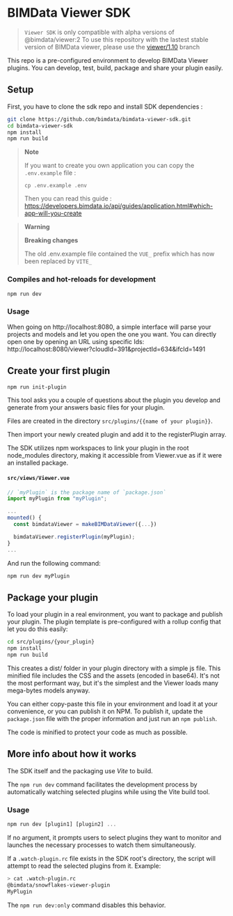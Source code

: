 # BIMData Viewer SDK

> `Viewer SDK` is only compatible with alpha versions of @bimdata/viewer:2
> To use this repository with the lastest stable version of BIMData viewer, please use the [viewer/1.10](https://github.com/bimdata/bimdata-viewer-sdk/tree/viewer/1.10) branch

This repo is a pre-configured environment to develop BIMData Viewer plugins.
You can develop, test, build, package and share your plugin easily.

## Setup

First, you have to clone the sdk repo and install SDK dependencies :

```sh
git clone https://github.com/bimdata/bimdata-viewer-sdk.git
cd bimdata-viewer-sdk
npm install
npm run build
```

> **Note**
>
> If you want to create you own application you can copy the `.env.example` file :
>
> ```
> cp .env.example .env
> ```
>
> Then you can read this guide : https://developers.bimdata.io/api/guides/application.html#which-app-will-you-create


> **Warning**
>
> **Breaking changes**
>
> The old .env.example file contained the `VUE_` prefix which has now been replaced by `VITE_`

### Compiles and hot-reloads for development

```sh
npm run dev
```

### Usage

When going on http://localhost:8080, a simple interface will parse your projects and models and let you open the one you want.
You can directly open one by opening an URL using specific Ids: http://localhost:8080/viewer?cloudId=391&projectId=634&ifcId=1491

## Create your first plugin

```sh
npm run init-plugin
```

This tool asks you a couple of questions about the plugin you develop and generate from your answers basic files for your plugin.

Files are created in the directory `src/plugins/{{name of your plugin}}`.

Then import your newly created plugin and add it to the registerPlugin array.

The SDK utilizes npm workspaces to link your plugin in the root node_modules directory, making it accessible from Viewer.vue as if it were an installed package.

#### **`src/views/Viewer.vue`**

```js
// `myPlugin` is the package name of `package.json`
import myPlugin from "myPlugin";

...
mounted() {
  const bimdataViewer = makeBIMDataViewer({...})

  bimdataViewer.registerPlugin(myPlugin);
}
...
```

And run the following command:

```sh
npm run dev myPlugin
```

## Package your plugin

To load your plugin in a real environment, you want to package and publish your plugin.
The plugin template is pre-configured with a rollup config that let you do this easily:

```bash
cd src/plugins/{your_plugin}
npm install
npm run build
```

This creates a dist/ folder in your plugin directory with a simple js file. This minified file includes the CSS and the assets (encoded in base64). It's not the most performant way, but it's the simplest and the Viewer loads many mega-bytes models anyway.

You can either copy-paste this file in your environment and load it at your convenience, or you can publish it on NPM.
To publish it, update the `package.json` file with the proper information and just run an `npm publish`.

The code is minified to protect your code as much as possible.

## More info about how it works

The SDK itself and the packaging use _Vite_ to build.

The `npm run dev` command facilitates the development process by automatically watching selected plugins while using the Vite build tool.

### Usage

```js
npm run dev [plugin1] [plugin2] ...
```

If no argument, it prompts users to select plugins they want to monitor and launches the necessary processes to watch them simultaneously.

If a `.watch-plugin.rc` file exists in the SDK root's directory, the script will attempt to read the selected plugins from it.
Example:

```sh
> cat .watch-plugin.rc
@bimdata/snowflakes-viewer-plugin
MyPlugin
```

The `npm run dev:only` command disables this behavior.
